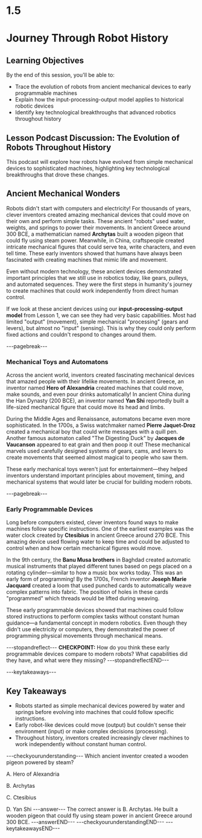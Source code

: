 # 1.5 

# Journey Through Robot History

## Learning Objectives

By the end of this session, you'll be able to:
- Trace the evolution of robots from ancient mechanical devices to early programmable machines
- Explain how the input-processing-output model applies to historical robotic devices 
- Identify key technological breakthroughs that advanced robotics throughout history

## Lesson Podcast Discussion: The Evolution of Robots Throughout History

This podcast will explore how robots have evolved from simple mechanical devices to sophisticated machines, highlighting key technological breakthroughs that drove these changes.

## Ancient Mechanical Wonders

Robots didn't start with computers and electricity! For thousands of years, clever inventors created amazing mechanical devices that could move on their own and perform simple tasks. These ancient "robots" used water, weights, and springs to power their movements. In ancient Greece around 300 BCE, a mathematician named **Archytas** built a wooden pigeon that could fly using steam power. Meanwhile, in China, craftspeople created intricate mechanical figures that could serve tea, write characters, and even tell time. These early inventors showed that humans have always been fascinated with creating machines that mimic life and movement.

Even without modern technology, these ancient devices demonstrated important principles that we still use in robotics today, like gears, pulleys, and automated sequences. They were the first steps in humanity's journey to create machines that could work independently from direct human control.

If we look at these ancient devices using our **input-processing-output model** from Lesson 1, we can see they had very basic capabilities. Most had limited "output" (movement), simple mechanical "processing" (gears and levers), but almost no "input" (sensing). This is why they could only perform fixed actions and couldn't respond to changes around them.

---pagebreak---

### Mechanical Toys and Automatons

Across the ancient world, inventors created fascinating mechanical devices that amazed people with their lifelike movements. In ancient Greece, an inventor named **Hero of Alexandria** created machines that could move, make sounds, and even pour drinks automatically! In ancient China during the Han Dynasty (200 BCE), an inventor named **Yan Shi** reportedly built a life-sized mechanical figure that could move its head and limbs.

During the Middle Ages and Renaissance, automatons became even more sophisticated. In the 1700s, a Swiss watchmaker named **Pierre Jaquet-Droz** created a mechanical boy that could write messages with a quill pen. Another famous automaton called "The Digesting Duck" by **Jacques de Vaucanson** appeared to eat grain and then poop it out! These mechanical marvels used carefully designed systems of gears, cams, and levers to create movements that seemed almost magical to people who saw them.

These early mechanical toys weren't just for entertainment—they helped inventors understand important principles about movement, timing, and mechanical systems that would later be crucial for building modern robots.

---pagebreak---

### Early Programmable Devices

Long before computers existed, clever inventors found ways to make machines follow specific instructions. One of the earliest examples was the water clock created by **Ctesibius** in ancient Greece around 270 BCE. This amazing device used flowing water to keep time and could be adjusted to control when and how certain mechanical figures would move.

In the 9th century, the **Banu Musa brothers** in Baghdad created automatic musical instruments that played different tunes based on pegs placed on a rotating cylinder—similar to how a music box works today. This was an early form of programming! By the 1700s, French inventor **Joseph Marie Jacquard** created a loom that used punched cards to automatically weave complex patterns into fabric. The position of holes in these cards "programmed" which threads would be lifted during weaving.

These early programmable devices showed that machines could follow stored instructions to perform complex tasks without constant human guidance—a fundamental concept in modern robotics. Even though they didn't use electricity or computers, they demonstrated the power of programming physical movements through mechanical means.

---stopandreflect---
**CHECKPOINT:** How do you think these early programmable devices compare to modern robots? What capabilities did they have, and what were they missing?
---stopandreflectEND---

---keytakeaways---
## Key Takeaways
- Robots started as simple mechanical devices powered by water and springs before evolving into machines that could follow specific instructions.
- Early robot-like devices could move (output) but couldn't sense their environment (input) or make complex decisions (processing).
- Throughout history, inventors created increasingly clever machines to work independently without constant human control.

---checkyourunderstanding---
Which ancient inventor created a wooden pigeon powered by steam?

A. Hero of Alexandria

B. Archytas

C. Ctesibius

D. Yan Shi
---answer---
The correct answer is B. Archytas. He built a wooden pigeon that could fly using steam power in ancient Greece around 300 BCE.
---answerEND---
---checkyourunderstandingEND---
---keytakeawaysEND---